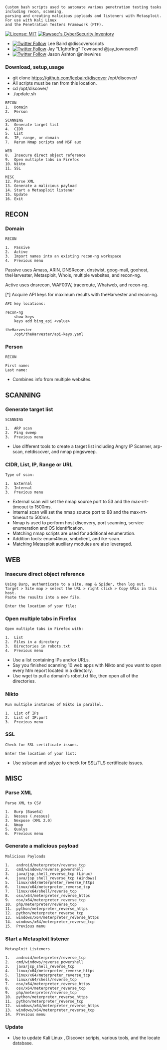 ```
Custom bash scripts used to automate various penetration testing tasks including recon, scanning, 
parsing and creating malicious payloads and listeners with Metasploit. For use with Kali Linux 
and the Penetration Testers Framework (PTF).
```

[![License: MIT](https://img.shields.io/badge/License-MIT-blue.svg)](https://github.com/leebaird/discover/blob/master/LICENSE)
[![Rawsec's CyberSecurity Inventory](https://inventory.rawsec.ml/img/badges/Rawsec-inventoried-FF5050_flat.svg)](https://inventory.rawsec.ml/tools.html#discover)

* [![Twitter Follow](https://img.shields.io/twitter/follow/discoverscripts.svg?style=social&label=Follow)](https://twitter.com/discoverscripts) Lee Baird @discoverscripts
* [![Twitter Follow](https://img.shields.io/twitter/follow/jay_townsend1.svg?style=social&label=Follow)](https://twitter.com/jay_townsend1) Jay "L1ghtn1ng" Townsend @jay_townsend1
* [![Twitter Follow](https://img.shields.io/twitter/follow/ninewires.svg?style=social&label=Follow)](https://twitter.com/ninewires) Jason Ashton @ninewires

### Download, setup,usage
* git clone https://github.com/leebaird/discover /opt/discover/
* All scripts must be ran from this location.
* cd /opt/discover/
* ./update.sh

```
RECON
1.  Domain
2.  Person

SCANNING
3.  Generate target list
4.  CIDR
5.  List
6.  IP, range, or domain
7.  Rerun Nmap scripts and MSF aux

WEB
8.  Insecure direct object reference
9.  Open multiple tabs in Firefox
10. Nikto
11. SSL

MISC
12. Parse XML
13. Generate a malicious payload
14. Start a Metasploit listener
15. Update
16. Exit
```
## RECON
### Domain
```
RECON

1.  Passive
2.  Active
3.  Import names into an existing recon-ng workspace
4.  Previous menu
```

Passive uses Amass, ARIN, DNSRecon, dnstwist, goog-mail, goohost, theHarvester,
    Metasploit, Whois, multiple websites, and recon-ng.

Active uses dnsrecon, WAF00W, traceroute, Whatweb, and recon-ng.

[*] Acquire API keys for maximum results with theHarvester and recon-ng.

```
API key locations:

recon-ng
    show keys
    keys add bing_api <value>

theHarvester
    /opt/theHarvester/api-keys.yaml
```

### Person
```
RECON

First name:
Last name:
```

* Combines info from multiple websites.

## SCANNING
### Generate target list
```
SCANNING

1.  ARP scan
2.  Ping sweep
3.  Previous menu
```

* Use different tools to create a target list including Angry IP Scanner, arp-scan, netdiscover, and nmap pingsweep.

### CIDR, List, IP, Range or URL
```
Type of scan:

1.  External
2.  Internal
3.  Previous menu
```

* External scan will set the nmap source port to 53 and the max-rrt-timeout to 1500ms.
* Internal scan will set the nmap source port to 88 and the max-rrt-timeout to 500ms.
* Nmap is used to perform host discovery, port scanning, service enumeration and OS identification.
* Matching nmap scripts are used for additional enumeration.
* Addition tools: enum4linux, smbclient, and ike-scan.
* Matching Metasploit auxiliary modules are also leveraged.

## WEB
### Insecure direct object reference
````
Using Burp, authenticate to a site, map & Spider, then log out.
Target > Site map > select the URL > right click > Copy URLs in this host.
Paste the results into a new file.

Enter the location of your file:
````

### Open multiple tabs in Firefox
```
Open multiple tabs in Firefox with:

1.  List
2.  Files in a directory
3.  Directories in robots.txt
4.  Previous menu
```

* Use a list containing IPs and/or URLs.
* Say you finished scanning 10 web apps with Nikto and you want to open every htm report located in a directory.
* Use wget to pull a domain's robot.txt file, then open all of the directories.

### Nikto
```
Run multiple instances of Nikto in parallel.

1.  List of IPs
2.  List of IP:port
3.  Previous menu
```
### SSL
```
Check for SSL certificate issues.

Enter the location of your list:
```

* Use sslscan and sslyze to check for SSL/TLS certificate issues.


## MISC
### Parse XML
```
Parse XML to CSV

1.  Burp (Base64)
2.  Nessus (.nessus)
3.  Nexpose (XML 2.0)
4.  Nmap
5.  Qualys
6.  Previous menu
```

### Generate a malicious payload
```
Malicious Payloads

1.   android/meterpreter/reverse_tcp
2.   cmd/windows/reverse_powershell
3.   java/jsp_shell_reverse_tcp (Linux)
4.   java/jsp_shell_reverse_tcp (Windows)
5.   linux/x64/meterpreter_reverse_https
6.   linux/x64/meterpreter_reverse_tcp
7.   linux/x64/shell/reverse_tcp
8.   osx/x64/meterpreter_reverse_https
9.   osx/x64/meterpreter_reverse_tcp
10.  php/meterpreter/reverse_tcp
11.  python/meterpreter_reverse_https
12.  python/meterpreter_reverse_tcp
13.  windows/x64/meterpreter_reverse_https
14.  windows/x64/meterpreter_reverse_tcp
15.  Previous menu
```

### Start a Metasploit listener
```
Metasploit Listeners

1.   android/meterpreter/reverse_tcp
2.   cmd/windows/reverse_powershell
3.   java/jsp_shell_reverse_tcp
4.   linux/x64/meterpreter_reverse_https
5.   linux/x64/meterpreter_reverse_tcp
6.   linux/x64/shell/reverse_tcp
7.   osx/x64/meterpreter_reverse_https
8.   osx/x64/meterpreter_reverse_tcp
9.   php/meterpreter/reverse_tcp
10.  python/meterpreter_reverse_https
11.  python/meterpreter_reverse_tcp
12.  windows/x64/meterpreter_reverse_https
13.  windows/x64/meterpreter_reverse_tcp
14.  Previous menu
```

### Update

* Use to update Kali Linux , Discover scripts, various tools, and the locate database.
